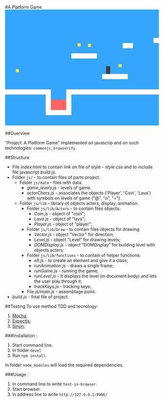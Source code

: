 #A Platform Game
![Project: A Platform Game](https://raw.githubusercontent.com/bydens/A-Platform-Game/master/game.png)

##Overview

"Project: A Platform Game" implemented on javascrip and on such technologies: `commonjs`, `browserify`. 

##Structure

  * File *index.html* to contain link on file of style - *style.css* and to include file javascript *build.js*.
  * Folder `js/` - to contain files of parts project.
    * Folder `js/data` - files with data.
      * *game_levels.js* - levels of game.
      * *actorChars.js* - associates the objects ('Player', 'Coin', 'Lava') with symbols on levels of game ("@", "o", "=").
    * Folder `js/lib` - library of objects acters, display, animation.
      * Folder `js/lib/Actors` - to contain files objects:
          * *Coin.js* - object of "coin";
          * *Lava.js* - object of "lava";
          * *Player.js* - object of "player";
      * Folder `js/lib/Draw` - to contain files objects for drawing:
        * *Vector.js* - object "Vector" for direction;
        * *Level.js* - object "Level" for drawing levels;
        * *DOMDisplay.js* - object "DOMDisplay" for building level with objects acters;
      * Folder `js/lib/functions` - to contain of helper functions:
        * *elt.js* - to create an element and give it a class;
        * *runAnimation.js* - draws a single frame;
        * *runGame.js* - running the game;
        * *runLevel.js* - It displays the level (in document.body) and lets the user play through it;
        * *trackKeys.js* - tracking keys;
      * File *js/main.js* - assemblage point.
  * *build.js* - final file of project.


##Testing
To use method TDD and tecnology:

  1. [Mocha](http://mochajs.org/);
  1. [Expectjs](https://github.com/Automattic/expect.js);
  1. [Sinon](http://sinonjs.org/);

###Installation :

  1. Start command line.
  1. In folder `devel` 
  1. Run `npm install`.

In folder `node_modules` will load the required dependencies.

###Usage :

  1. In command line to write `test-in-browser`.
  1. Start browser.
  1. In address line to write `http://127.0.0.1:9966/`